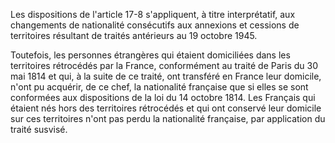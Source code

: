   
Les dispositions de l'article 17-8 s'appliquent, à titre interprétatif, aux changements de nationalité consécutifs aux annexions et cessions de territoires résultant de traités antérieurs au 19 octobre 1945.   

  
Toutefois, les personnes étrangères qui étaient domiciliées dans les territoires rétrocédés par la France, conformément au traité de Paris du 30 mai 1814 et qui, à la suite de ce traité, ont transféré en France leur domicile, n'ont pu acquérir, de ce chef, la nationalité française que si elles se sont conformées aux dispositions de la loi du 14 octobre 1814. Les Français qui étaient nés hors des territoires rétrocédés et qui ont conservé leur domicile sur ces territoires n'ont pas perdu la nationalité française, par application du traité susvisé.  
